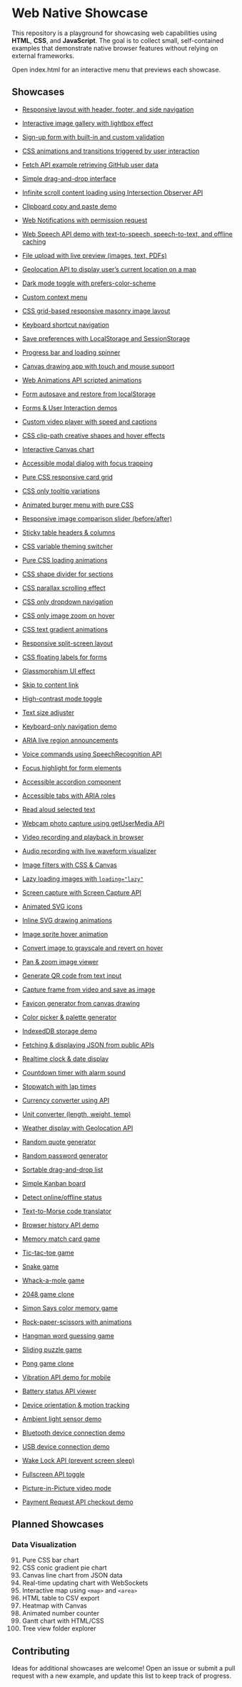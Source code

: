 # Web Native Showcase

This repository is a playground for showcasing web capabilities using **HTML**, **CSS**, and **JavaScript**. The goal is to collect small, self-contained examples that demonstrate native browser features without relying on external frameworks.

Open index.html for an interactive menu that previews each showcase.

## Showcases

- [Responsive layout with header, footer, and side navigation](responsive-layout/)
- [Interactive image gallery with lightbox effect](image-gallery/)
- [Sign-up form with built-in and custom validation](form-validation/)
- [CSS animations and transitions triggered by user interaction](css-animations/)
- [Fetch API example retrieving GitHub user data](github-fetch/)
- [Simple drag-and-drop interface](drag-and-drop/)
- [Infinite scroll content loading using Intersection Observer API](infinite-scroll/)
- [Clipboard copy and paste demo](clipboard/)
- [Web Notifications with permission request](web-notifications/)
- [Web Speech API demo with text-to-speech, speech-to-text, and offline caching](web-speech/)
- [File upload with live preview (images, text, PDFs)](file-upload-preview/)
- [Geolocation API to display user’s current location on a map](geolocation/)
- [Dark mode toggle with prefers-color-scheme](dark-mode-toggle/)
- [Custom context menu](custom-context-menu/)
- [CSS grid-based responsive masonry image layout](css-grid-masonry/)
- [Keyboard shortcut navigation](keyboard-shortcuts/)
- [Save preferences with LocalStorage and SessionStorage](storage-preferences/)
- [Progress bar and loading spinner](progress-loading/)
- [Canvas drawing app with touch and mouse support](canvas-drawing/)
- [Web Animations API scripted animations](web-animations/)
- [Form autosave and restore from localStorage](form-autosave/)
- [Forms & User Interaction demos](forms-user-interaction/)
- [Custom video player with speed and captions](video-player/)
- [CSS clip-path creative shapes and hover effects](clip-path/)
- [Interactive Canvas chart](canvas-svg-charts/)
- [Accessible modal dialog with focus trapping](modal-dialog/)
- [Pure CSS responsive card grid](responsive-card-grid/)
- [CSS only tooltip variations](css-tooltips/)
- [Animated burger menu with pure CSS](css-burger-menu/)
- [Responsive image comparison slider (before/after)](image-comparison-slider/)
- [Sticky table headers & columns](sticky-table/)
- [CSS variable theming switcher](css-theme-switcher/)
- [Pure CSS loading animations](css-loading-animations/)
- [CSS shape divider for sections](css-shape-divider/)
- [CSS parallax scrolling effect](css-parallax/)
- [CSS only dropdown navigation](css-dropdown-navigation/)
- [CSS only image zoom on hover](css-image-zoom/)
- [CSS text gradient animations](css-text-gradient/)
- [Responsive split-screen layout](split-screen-layout/)
- [CSS floating labels for forms](floating-labels/)
- [Glassmorphism UI effect](glassmorphism/)
- [Skip to content link](skip-to-content/)
- [High-contrast mode toggle](high-contrast-toggle/)
- [Text size adjuster](text-size-adjuster/)
- [Keyboard-only navigation demo](keyboard-only-navigation/)
- [ARIA live region announcements](aria-live-region/)
- [Voice commands using SpeechRecognition API](voice-commands/)
- [Focus highlight for form elements](focus-highlight/)
- [Accessible accordion component](accessible-accordion/)
- [Accessible tabs with ARIA roles](accessible-tabs/)
- [Read aloud selected text](read-aloud/)

- [Webcam photo capture using getUserMedia API](webcam-photo-capture/)
- [Video recording and playback in browser](video-recording/)
- [Audio recording with live waveform visualizer](audio-recording/)
- [Image filters with CSS & Canvas](image-filters/)
- [Lazy loading images with `loading="lazy"`](lazy-loading-images/)
- [Screen capture with Screen Capture API](screen-capture/)
- [Animated SVG icons](animated-svg-icons/)
- [Inline SVG drawing animations](svg-drawing-animation/)
- [Image sprite hover animation](image-sprite-hover/)
- [Convert image to grayscale and revert on hover](grayscale-hover/)
- [Pan & zoom image viewer](pan-zoom-image/)
- [Generate QR code from text input](qr-code-generator/)
- [Capture frame from video and save as image](video-frame-capture/)
- [Favicon generator from canvas drawing](favicon-generator/)
- [Color picker & palette generator](color-picker-palette/)

- [IndexedDB storage demo](indexeddb-storage/)
- [Fetching & displaying JSON from public APIs](fetch-json/)
- [Realtime clock & date display](realtime-clock/)
- [Countdown timer with alarm sound](countdown-timer/)
- [Stopwatch with lap times](stopwatch/)
- [Currency converter using API](currency-converter/)
- [Unit converter (length, weight, temp)](unit-converter/)
- [Weather display with Geolocation API](weather-geolocation/)
- [Random quote generator](random-quote/)
- [Random password generator](random-password/)
- [Sortable drag-and-drop list](sortable-list/)
- [Simple Kanban board](kanban-board/)
- [Detect online/offline status](online-status/)
- [Text-to-Morse code translator](text-to-morse/)
- [Browser history API demo](history-api/)
- [Memory match card game](memory-match/)
- [Tic-tac-toe game](tic-tac-toe/)
- [Snake game](snake-game/)
- [Whack-a-mole game](whack-a-mole/)
- [2048 game clone](2048/)
- [Simon Says color memory game](simon-says/)
- [Rock-paper-scissors with animations](rock-paper-scissors/)
- [Hangman word guessing game](hangman/)
- [Sliding puzzle game](sliding-puzzle/)
- [Pong game clone](pong/)
- [Vibration API demo for mobile](vibration-api/)
- [Battery status API viewer](battery-status/)
- [Device orientation & motion tracking](device-orientation/)
- [Ambient light sensor demo](ambient-light-sensor/)
- [Bluetooth device connection demo](bluetooth-connect/)
- [USB device connection demo](usb-connect/)
- [Wake Lock API (prevent screen sleep)](wake-lock/)
- [Fullscreen API toggle](fullscreen-toggle/)
- [Picture-in-Picture video mode](picture-in-picture/)
- [Payment Request API checkout demo](payment-request/)

## Planned Showcases

### Data Visualization
91. Pure CSS bar chart  
92. CSS conic gradient pie chart  
93. Canvas line chart from JSON data  
94. Real-time updating chart with WebSockets  
95. Interactive map using `<map>` and `<area>`  
96. HTML table to CSV export  
97. Heatmap with Canvas  
98. Animated number counter  
99. Gantt chart with HTML/CSS  
100. Tree view folder explorer  

## Contributing

Ideas for additional showcases are welcome! Open an issue or submit a pull request with a new example, and update this list to keep track of progress.

